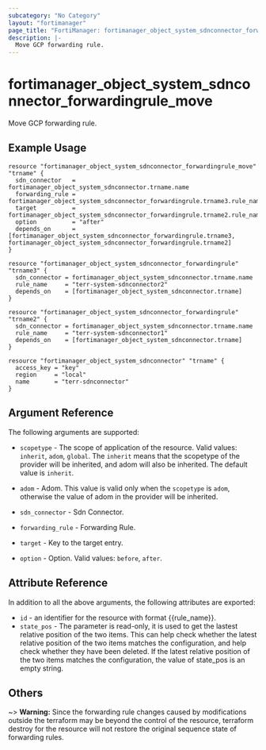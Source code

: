 ```yaml
---
subcategory: "No Category"
layout: "fortimanager"
page_title: "FortiManager: fortimanager_object_system_sdnconnector_forwardingrule_move"
description: |-
  Move GCP forwarding rule.
---
```


# fortimanager_object_system_sdnconnector_forwardingrule_move
Move GCP forwarding rule.

## Example Usage

```hcl
resource "fortimanager_object_system_sdnconnector_forwardingrule_move" "trname" {
  sdn_connector   = fortimanager_object_system_sdnconnector.trname.name
  forwarding_rule = fortimanager_object_system_sdnconnector_forwardingrule.trname3.rule_name
  target          = fortimanager_object_system_sdnconnector_forwardingrule.trname2.rule_name
  option          = "after"
  depends_on      = [fortimanager_object_system_sdnconnector_forwardingrule.trname3, fortimanager_object_system_sdnconnector_forwardingrule.trname2]
}

resource "fortimanager_object_system_sdnconnector_forwardingrule" "trname3" {
  sdn_connector = fortimanager_object_system_sdnconnector.trname.name
  rule_name     = "terr-system-sdnconnector2"
  depends_on    = [fortimanager_object_system_sdnconnector.trname]
}

resource "fortimanager_object_system_sdnconnector_forwardingrule" "trname2" {
  sdn_connector = fortimanager_object_system_sdnconnector.trname.name
  rule_name     = "terr-system-sdnconnector1"
  depends_on    = [fortimanager_object_system_sdnconnector.trname]
}

resource "fortimanager_object_system_sdnconnector" "trname" {
  access_key = "key"
  region     = "local"
  name       = "terr-sdnconnector"
}
```

## Argument Reference


The following arguments are supported:

* `scopetype` - The scope of application of the resource. Valid values: `inherit`, `adom`, `global`. The `inherit` means that the scopetype of the provider will be inherited, and adom will also be inherited. The default value is `inherit`.
* `adom` - Adom. This value is valid only when the `scopetype` is `adom`, otherwise the value of adom in the provider will be inherited.
* `sdn_connector` - Sdn Connector.
* `forwarding_rule` - Forwarding Rule.

* `target` - Key to the target entry.
* `option` - Option. Valid values: `before`, `after`.


## Attribute Reference

In addition to all the above arguments, the following attributes are exported:
* `id` - an identifier for the resource with format {{rule_name}}.
* `state_pos` - The parameter is read-only, it is used to get the lastest relative position of the two items. This can help check whether the latest relative position of the two items matches the configuration, and help check whether they have been deleted. If the latest relative position of the two items matches the configuration, the value of state_pos is an empty string.

## Others

~> **Warning:** Since the forwarding rule changes caused by modifications outside the terraform may be beyond the control of the resource, terraform destroy for the resource will not restore the original sequence state of forwarding rules.
